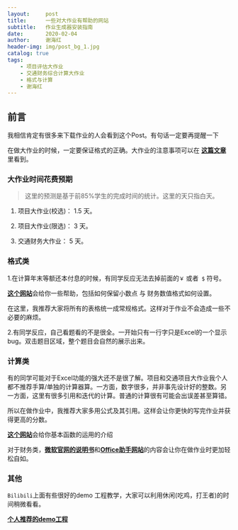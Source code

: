 ```yaml
---
layout:     post
title:      一些对大作业有帮助的网站
subtitle:   作业生成器安装指南
date:       2020-02-04
author:     谢海红
header-img: img/post_bg_1.jpg
catalog: true
tags:
    - 项目评估大作业
    - 交通财务综合计算大作业
    - 格式与计算
    - 谢海红
---
```

## 前言

我相信肯定有很多来下载作业的人会看到这个Post。有句话一定要再提醒一下

在做大作业的时候，一定要保证格式的正确。大作业的注意事项可以在 [**这篇文章**](https://bjtuxiehh.github.io/2019/11/04/%E8%AE%A1%E7%AE%97%E5%A4%A7%E4%BD%9C%E4%B8%9A%E6%98%93%E8%A7%81%E9%94%99%E8%AF%AF/)里看到。

### 大作业时间花费预期

>这里的预测是基于前85%学生的完成时间的统计。这里的天只指白天。

1. 项目大作业(校选)： 1.5 天。

2. 项目大作业(限选)： 3 天。

2. 交通财务大作业： 5 天。


### 格式类

1.在计算年末等额还本付息的时候，有同学反应无法去掉前面的`￥` 或者` $` 符号。

[**这个网站**](http://www.officezhushou.com/excel/jiqiao/2424.html)会给你一些帮助，包括如何保留小数点 与 财务数值格式如何设置。

在这里，我推荐大家将所有的表格统一成常规格式。这样对于作业不会造成一些不必要的麻烦。

2.有同学反应，自己看题看的不是很全。一开始只有一行字只是Excel的一个显示bug。双击题目区域，整个题目会自然的展示出来。

### 计算类
有的同学可能对于Excel功能的强大还不是很了解。项目和交通项目大作业我个人都不推荐手算/单独的计算器算。一方面，数字很多，并非事先设计好的整数。另一方面，这里有很多引用和迭代的计算。普通的计算很有可能会出误差甚至算错。

所以在做作业中，我推荐大家多用公式及其引用。这样会让你更快的写完作业并获得更高的分数。

[**这个网站**](https://www.jianshu.com/p/ce782b18059f)会给你基本函数的运用的介绍

对于财务类，[**微软官网的说明书**](https://support.office.com/zh-cn/article/%E8%B4%A2%E5%8A%A1%E5%87%BD%E6%95%B0%EF%BC%88%E5%8F%82%E8%80%83%EF%BC%89-5658d81e-6035-4f24-89c1-fbf124c2b1d8)和[**Office助手网站**](http://www.officezhushou.com/excelhansu/71_2.html)的内容会让你在做作业时更加轻松自如。

### 其他
`Bilibili`上面有些很好的demo 工程教学，大家可以利用休闲(吃鸡，打王者)的时间稍微看看。

[**个人推荐的demo工程**](https://www.bilibili.com/video/av67072304?p=23)

